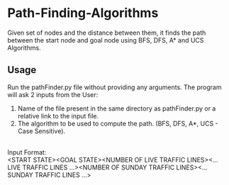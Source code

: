 # Path-Finding-Algorithms<br>
Given set of nodes and the distance between them, it finds the path between the start node and goal node using BFS, DFS, A* and UCS Algorithms.

<h2>Usage</h2>
Run the pathFinder.py file without providing any arguments. The program will ask 2 inputs from the User:<br>
    <ol><li>Name of the file present in the same directory as pathFinder.py or a relative link to the input file.<li>The algorithm to be used to compute the path. (BFS, DFS, A*, UCS - Case Sensitive).</ol><br>
    Input Format:<br>
    &lt;START STATE&gt;&lt;GOAL STATE&gt;&lt;NUMBER OF LIVE TRAFFIC LINES&gt;&lt;... LIVE TRAFFIC LINES ...&gt;&lt;NUMBER OF SUNDAY TRAFFIC LINES&gt;&lt;... SUNDAY TRAFFIC LINES ...&gt;
 
